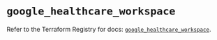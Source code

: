 # `google_healthcare_workspace`

Refer to the Terraform Registry for docs: [`google_healthcare_workspace`](https://registry.terraform.io/providers/hashicorp/google/6.31.0/docs/resources/healthcare_workspace).
